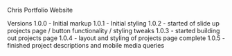 Chris Portfolio Website

Versions
1.0.0 - Initial markup
1.0.1 - Initial styling
1.0.2 - started of slide up projects page / button functionality / styling tweaks
1.0.3 - started building out projects page
1.0.4 - layout and styling of projects page complete
1.0.5 - finished project descriptions and mobile media queries
